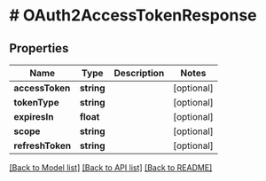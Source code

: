 # # OAuth2AccessTokenResponse

## Properties

Name | Type | Description | Notes
------------ | ------------- | ------------- | -------------
**accessToken** | **string** |  | [optional]
**tokenType** | **string** |  | [optional]
**expiresIn** | **float** |  | [optional]
**scope** | **string** |  | [optional]
**refreshToken** | **string** |  | [optional]

[[Back to Model list]](../../README.md#models) [[Back to API list]](../../README.md#endpoints) [[Back to README]](../../README.md)
